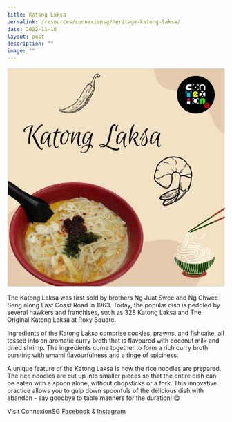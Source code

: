 ```yaml
---
title: Katong Laksa
permalink: /resources/connexionsg/heritage-katong-laksa/
date: 2022-11-18
layout: post
description: ""
image: ""
---
```

![](/images/connexionsg/2022/katong%20laksa.jpg)

The Katong Laksa was first sold by brothers Ng Juat Swee and Ng Chwee Seng along East Coast Road in 1963. Today, the popular dish is peddled by several hawkers and franchises, such as 328 Katong Laksa and The Original Katong Laksa at Roxy Square.  
  
Ingredients of the Katong Laksa comprise cockles, prawns, and fishcake, all tossed into an aromatic curry broth that is flavoured with coconut milk and dried shrimp. The ingredients come together to form a rich curry broth bursting with umami flavourfulness and a tinge of spiciness.  
  
A unique feature of the Katong Laksa is how the rice noodles are prepared. The rice noodles are cut up into smaller pieces so that the entire dish can be eaten with a spoon alone, without chopsticks or a fork. This innovative practice allows you to gulp down spoonfuls of the delicious dish with abandon - say goodbye to table manners for the duration! 😋


Visit ConnexionSG [Facebook](https://www.facebook.com/ConnexionSG) & [Instagram](https://www.instagram.com/connexionsg/)